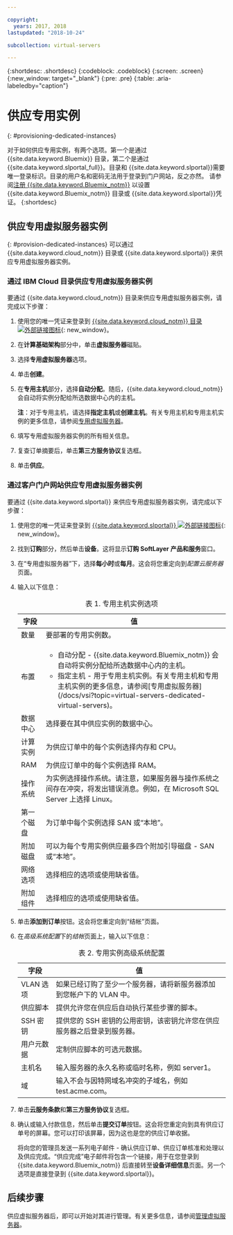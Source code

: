 ```yaml
---

copyright:
  years: 2017, 2018
lastupdated: "2018-10-24"

subcollection: virtual-servers

---
```


{:shortdesc: .shortdesc}
{:codeblock: .codeblock}
{:screen: .screen}
{:new_window: target="_blank"}
{:pre: .pre}
{:table: .aria-labeledby="caption"}


# 供应专用实例
{: #provisioning-dedicated-instances}

对于如何供应专用实例，有两个选项。第一个是通过 {{site.data.keyword.Bluemix}} 目录，第二个是通过 {{site.data.keyword.slportal_full}}。目录和 {{site.data.keyword.slportal}}需要唯一登录标识。目录的用户名和密码无法用于登录到门户网站，反之亦然。
请参阅[注册 {{site.data.keyword.Bluemix_notm}}](/docs/account?topic=account-signup#signup) 以设置 {{site.data.keyword.Bluemix_notm}} 目录或 {{site.data.keyword.slportal}}凭证。
{:shortdesc}

## 供应专用虚拟服务器实例
{: #provision-dedicated-instances}
可以通过 {{site.data.keyword.cloud_notm}} 目录或 {{site.data.keyword.slportal}} 来供应专用虚拟服务器实例。


### 通过 IBM Cloud 目录供应专用虚拟服务器实例
要通过 {{site.data.keyword.cloud_notm}} 目录来供应专用虚拟服务器实例，请完成以下步骤：

  1. 使用您的唯一凭证来登录到 [{{site.data.keyword.cloud_notm}} 目录 ![外部链接图标](../icons/launch-glyph.svg "外部链接图标")](https://console.bluemix.net/catalog/){: new_window}。
  2. 在**计算基础架构**部分中，单击**虚拟服务器**磁贴。
  3. 选择**专用虚拟服务器**选项。
  4. 单击**创建**。
  5. 在**专用主机**部分，选择**自动分配**。随后，{{site.data.keyword.cloud_notm}} 会自动将实例分配给所选数据中心内的主机。

     **注**：对于专用主机，请选择**指定主机**或**创建主机**。有关专用主机和专用主机实例的更多信息，请参阅[专用虚拟服务器](/docs/vsi?topic=virtual-servers-dedicated-virtual-servers)。

  5. 填写专用虚拟服务器实例的所有相关信息。
  6. 复查订单摘要后，单击**第三方服务协议**复选框。
  7. 单击**供应**。

### 通过客户门户网站供应专用虚拟服务器实例
要通过 {{site.data.keyword.slportal}} 来供应专用虚拟服务器实例，请完成以下步骤：

1. 使用您的唯一凭证来登录到 [{{site.data.keyword.slportal}} ![外部链接图标](../icons/launch-glyph.svg "外部链接图标")](https://control.softlayer.com/){: new_window}。
2. 找到**订购**部分，然后单击**设备**。这将显示**订购 SoftLayer 产品和服务**窗口。
3.  在“专用虚拟服务器”下，选择**每小时**或**每月**。这会将您重定向到*配置云服务器*页面。

4.	输入以下信息：

    <table>
    <CAPTION>表 1. 专用主机实例选项</CAPTION>
    <THEAD>
    <TR>
    <th>字段</th>
    <th>值</th>
    </TR>
    </THEAD>
    <TBODY>
    <tr>
    <td>数量</td>
    <td>要部署的专用实例数。</td>
    </tr>
    <tr>
    <td>布置</td>
    <td>
    <ul>
    <li>自动分配 - {{site.data.keyword.Bluemix_notm}} 会自动将实例分配给所选数据中心内的主机。</li>
    <li>指定主机 - 用于专用主机实例。有关专用主机和专用主机实例的更多信息，请参阅[专用虚拟服务器](/docs/vsi?topic=virtual-servers-dedicated-virtual-servers)。</li>
    </ul>
    </td>
    </tr>
    <tr>
    <td>数据中心</td>
    <td>选择要在其中供应实例的数据中心。</td>
    </tr>
    <tr>
    <td>计算实例</td>
    <td> 为供应订单中的每个实例选择内存和 CPU。</td>
    </tr>
    <tr>
    <td>RAM</td>
    <td> 为供应订单中的每个实例选择 RAM。</td>
    </tr>
    <tr>
    <td>操作系统</td>
    <td>为实例选择操作系统。请注意，如果服务器与操作系统之间存在冲突，将发出错误消息。例如，在 Microsoft SQL Server 上选择 Linux。</td>
    </tr>
    <tr>
    <td>第一个磁盘</td>
    <td>为订单中每个实例选择 SAN 或“本地”。</td>
    </tr>
    <tr>
    <td>附加磁盘</td>
    <td>可以为每个专用实例供应最多四个附加引导磁盘 - SAN 或“本地”。</td>
    </tr>
    <td>网络选项</td>
    <td> 选择相应的选项或使用缺省值。</td>
    </tr>
    <tr>
    <td>附加组件</td>
    <td> 选择相应的选项或使用缺省值。</td>
    </tr>
    <tr>
    </TBODY>
    </table>

5.	单击**添加到订单**按钮。这会将您重定向到“结帐”页面。
6.  在*高级系统配置*下的*结帐*页面上，输入以下信息：

    <table>
    <CAPTION>表 2. 专用实例高级系统配置</CAPTION>
    <THEAD>
    <TR>
    <th>字段</th>
    <th>值</th>
    </TR>
    </THEAD>
    <TBODY>
    <tr>
    <td>VLAN 选项</td>
    <td>如果已经订购了至少一个服务器，请将新服务器添加到您帐户下的 VLAN 中。</td>
    </tr>
    <tr>
    <td>供应脚本</td>
    <td>提供允许您在供应后自动执行某些步骤的脚本。</td>
    </tr>
    <tr>
    <td>SSH 密钥</td>
    <td>提供您的 SSH 密钥的公用密钥，该密钥允许您在供应服务器之后登录到服务器。</td>
    </tr>
    <tr>
    <td>用户元数据</td>
    <td>定制供应脚本的可选元数据。</td>
    </tr>
    <tr>
    <td>主机名</td>
    <td>输入服务器的永久名称或临时名称，例如 server1。</td>
    </tr>
    <tr>
    <td>域</td>
    <td>输入不会与因特网域名冲突的子域名，例如 test.acme.com。</td>
    </tr>
    </TBODY>
    </table>

7.  单击**云服务条款**和**第三方服务协议**复选框。
8. 确认或输入付款信息，然后单击**提交订单**按钮。这会将您重定向到具有供应订单号的屏幕。您可以打印该屏幕，因为这也是您的供应订单收据。

    将向您的管理员发送一系列电子邮件 - 确认供应订单、供应订单核准和处理以及供应完成。“供应完成”电子邮件将包含一个链接，用于在您登录到 {{site.data.keyword.Bluemix_notm}} 后直接转至**设备详细信息**页面。另一个选项是直接登录到 {{site.data.keyword.slportal}}。

## 后续步骤
供应虚拟服务器后，即可以开始对其进行管理。有关更多信息，请参阅[管理虚拟服务器](/docs/vsi?topic=virtual-servers-managing-virtual-servers)。
